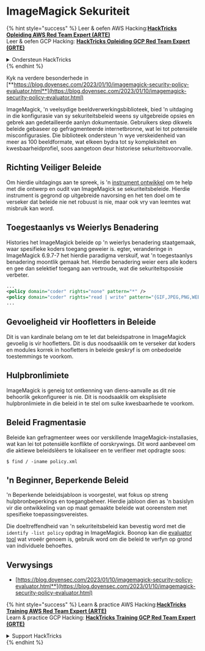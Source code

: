 # ImageMagick Sekuriteit

{% hint style="success" %}
Leer & oefen AWS Hacking:<img src="/.gitbook/assets/arte.png" alt="" data-size="line">[**HackTricks Opleiding AWS Red Team Expert (ARTE)**](https://training.hacktricks.xyz/courses/arte)<img src="/.gitbook/assets/arte.png" alt="" data-size="line">\
Leer & oefen GCP Hacking: <img src="/.gitbook/assets/grte.png" alt="" data-size="line">[**HackTricks Opleiding GCP Red Team Expert (GRTE)**<img src="/.gitbook/assets/grte.png" alt="" data-size="line">](https://training.hacktricks.xyz/courses/grte)

<details>

<summary>Ondersteun HackTricks</summary>

* Kyk na die [**subskripsie planne**](https://github.com/sponsors/carlospolop)!
* **Sluit aan by die** 💬 [**Discord groep**](https://discord.gg/hRep4RUj7f) of die [**telegram groep**](https://t.me/peass) of **volg** ons op **Twitter** 🐦 [**@hacktricks\_live**](https://twitter.com/hacktricks\_live)**.**
* **Deel hacking truuks deur PRs in te dien na die** [**HackTricks**](https://github.com/carlospolop/hacktricks) en [**HackTricks Cloud**](https://github.com/carlospolop/hacktricks-cloud) github repos.

</details>
{% endhint %}

Kyk na verdere besonderhede in [**https://blog.doyensec.com/2023/01/10/imagemagick-security-policy-evaluator.html**](https://blog.doyensec.com/2023/01/10/imagemagick-security-policy-evaluator.html)

ImageMagick, 'n veelsydige beeldverwerkingsbiblioteek, bied 'n uitdaging in die konfigurasie van sy sekuriteitsbeleid weens sy uitgebreide opsies en gebrek aan gedetailleerde aanlyn dokumentasie. Gebruikers skep dikwels beleide gebaseer op gefragmenteerde internetbronne, wat lei tot potensiële misconfigurasies. Die biblioteek ondersteun 'n wye verskeidenheid van meer as 100 beeldformate, wat elkeen bydra tot sy kompleksiteit en kwesbaarheidprofiel, soos aangetoon deur historiese sekuriteitsvoorvalle.

## Richting Veiliger Beleide
Om hierdie uitdagings aan te spreek, is 'n [instrument ontwikkel](https://imagemagick-secevaluator.doyensec.com/) om te help met die ontwerp en oudit van ImageMagick se sekuriteitsbeleide. Hierdie instrument is gegrond op uitgebreide navorsing en het ten doel om te verseker dat beleide nie net robuust is nie, maar ook vry van leemtes wat misbruik kan word.

## Toegestaanlys vs Weierlys Benadering
Histories het ImageMagick beleide op 'n weierlys benadering staatgemaak, waar spesifieke koders toegang geweier is. egter, veranderinge in ImageMagick 6.9.7-7 het hierdie paradigma verskuif, wat 'n toegestaanlys benadering moontlik gemaak het. Hierdie benadering weier eers alle koders en gee dan selektief toegang aan vertroude, wat die sekuriteitsposisie verbeter.
```xml
...
<policy domain="coder" rights="none" pattern="*" />
<policy domain="coder" rights="read | write" pattern="{GIF,JPEG,PNG,WEBP}" />
...
```
## Gevoeligheid vir Hoofletters in Beleide
Dit is van kardinale belang om te let dat beleidspatrone in ImageMagick gevoelig is vir hoofletters. Dit is dus noodsaaklik om te verseker dat koders en modules korrek in hoofletters in beleide geskryf is om onbedoelde toestemmings te voorkom.

## Hulpbronlimiete
ImageMagick is geneig tot ontkenning van diens-aanvalle as dit nie behoorlik gekonfigureer is nie. Dit is noodsaaklik om eksplisiete hulpbronlimiete in die beleid in te stel om sulke kwesbaarhede te voorkom.

## Beleid Fragmentasie
Beleide kan gefragmenteer wees oor verskillende ImageMagick-installasies, wat kan lei tot potensiële konflikte of oorskrywings. Dit word aanbeveel om die aktiewe beleidslêers te lokaliseer en te verifieer met opdragte soos:
```shell
$ find / -iname policy.xml
```
## 'n Beginner, Beperkende Beleid
'n Beperkende beleidsjabloon is voorgestel, wat fokus op streng hulpbronbeperkings en toegangbeheer. Hierdie jabloon dien as 'n basislyn vir die ontwikkeling van op maat gemaakte beleide wat ooreenstem met spesifieke toepassingsvereistes.

Die doeltreffendheid van 'n sekuriteitsbeleid kan bevestig word met die `identify -list policy` opdrag in ImageMagick. Boonop kan die [evaluator tool](https://imagemagick-secevaluator.doyensec.com/) wat vroeër genoem is, gebruik word om die beleid te verfyn op grond van individuele behoeftes.

## Verwysings
* [https://blog.doyensec.com/2023/01/10/imagemagick-security-policy-evaluator.html**](https://blog.doyensec.com/2023/01/10/imagemagick-security-policy-evaluator.html)



{% hint style="success" %}
Learn & practice AWS Hacking:<img src="/.gitbook/assets/arte.png" alt="" data-size="line">[**HackTricks Training AWS Red Team Expert (ARTE)**](https://training.hacktricks.xyz/courses/arte)<img src="/.gitbook/assets/arte.png" alt="" data-size="line">\
Learn & practice GCP Hacking: <img src="/.gitbook/assets/grte.png" alt="" data-size="line">[**HackTricks Training GCP Red Team Expert (GRTE)**<img src="/.gitbook/assets/grte.png" alt="" data-size="line">](https://training.hacktricks.xyz/courses/grte)

<details>

<summary>Support HackTricks</summary>

* Check the [**subscription plans**](https://github.com/sponsors/carlospolop)!
* **Join the** 💬 [**Discord group**](https://discord.gg/hRep4RUj7f) or the [**telegram group**](https://t.me/peass) or **follow** us on **Twitter** 🐦 [**@hacktricks\_live**](https://twitter.com/hacktricks\_live)**.**
* **Share hacking tricks by submitting PRs to the** [**HackTricks**](https://github.com/carlospolop/hacktricks) and [**HackTricks Cloud**](https://github.com/carlospolop/hacktricks-cloud) github repos.

</details>
{% endhint %}
